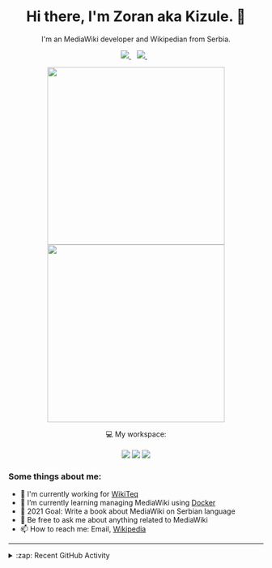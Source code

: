 <h1 align="center">
Hi there, I'm Zoran aka Kizule. 👋
</h1>

<p align="center">
I'm an MediaWiki developer and Wikipedian from Serbia.
</p>

<p align="center">

  <a href="https://www.linkedin.com/in/zoran-dori-85707a216/">
    <img src="https://img.shields.io/badge/linkedin-%230077B5.svg?&style=for-the-badge&logo=linkedin&logoColor=white" />
  </a>&nbsp;&nbsp;
  <a href="https://instagram.com/iamkizule">
    <img src="https://img.shields.io/badge/instagram-%23E4405F.svg?&style=for-the-badge&logo=instagram&logoColor=white" />        
  </a>&nbsp;&nbsp;

</p>

<p align='center'>
  <a href="#"><img src="https://github-readme-stats.vercel.app/api?username=kizule&show_icons=true&count_private=true&theme=dark" width="350"></a>
  <br>
  <a href="#"><img src="https://github-readme-stats.vercel.app/api/top-langs/?username=kizule&count_private=true&theme=dark" width="350"></a>
</p>

<p align="center">
  💻 My workspace:<br/><br/>
  <img src="https://img.shields.io/badge/windows-%230078D6.svg?&style=for-the-badge&logo=windows&logoColor=white" />
  <img src="https://img.shields.io/badge/amd-ryzen%20%205%203500u-%230071C5.svg?&style=for-the-badge&logo=amd&logoColor=white" />
  <img src="https://img.shields.io/badge/RAM-8GB-%230071C5.svg?&style=for-the-badge&logoColor=white" />
</p>

### Some things about me:

* 💼 I'm currently working for [WikiTeq](https://wikiteq.com)
* 🌱 I’m currently learning managing MediaWiki using [Docker](https://docker.com)
* 🥅 2021 Goal: Write a book about MediaWiki on Serbian language
* 💬 Be free to ask me about anything related to MediaWiki
* 📫 How to reach me: Email, [Wikipedia](https://en.wikipedia.org/wiki/User_talk:Kizule)

---
<details>
  <summary>:zap: Recent GitHub Activity</summary>

<!--RECENT_ACTIVITY:start-->
1. ❌ Closed PR [#6](https://github.com/Wikimedica/mediawiki-extensions-GetUserName/pull/6) in [Wikimedica/mediawiki-extensions-GetUserName](https://github.com/Wikimedica/mediawiki-extensions-GetUserName)
2. 💪 Opened PR [#7](https://github.com/Wikimedica/mediawiki-extensions-GetUserName/pull/7) in [Wikimedica/mediawiki-extensions-GetUserName](https://github.com/Wikimedica/mediawiki-extensions-GetUserName)
3. 💪 Opened PR [#6](https://github.com/Wikimedica/mediawiki-extensions-GetUserName/pull/6) in [Wikimedica/mediawiki-extensions-GetUserName](https://github.com/Wikimedica/mediawiki-extensions-GetUserName)
4. 🔱 Forked [kizule/mediawiki-extensions-GetUserName](https://github.com/kizule/mediawiki-extensions-GetUserName) from [Wikimedica/mediawiki-extensions-GetUserName](https://github.com/Wikimedica/mediawiki-extensions-GetUserName)
5. 💪 Opened PR [#4](https://github.com/staspika/mediawiki-numberedheadings/pull/4) in [staspika/mediawiki-numberedheadings](https://github.com/staspika/mediawiki-numberedheadings)
<!--RECENT_ACTIVITY:end-->
<!--RECENT_ACTIVITY:last_update-->
Last Updated: Monday, January 24th, 2022, 6:18:17 PM
<!--RECENT_ACTIVITY:last_update_end-->

</details>
